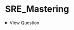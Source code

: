 # SRE_Mastering

<details>
<summary>View Question </summary>
<p>

```bash
  1. create two users named user1 and user2 with Hello@12345 password for both 
  2. Allow RDP for both the users 
  3. Now try to connect above users from a different windows machine using RDP 
  4. create some files and folder in both the users   
```

</p>
</details>